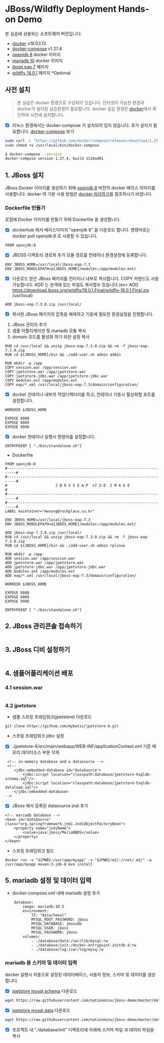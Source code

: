 # JBoss/Wildfly Deployment Hands-on Demo


본 실습에 상용되는 소프트웨어 버전입니다.
- [docker](https://docs.docker.com/get-docker/) v19.03.13
- [docker-compose](https://docs.docker.com/compose) v1.27.4
- [openjdk 8](https://hub.docker.com/_/openjdk) docker 이미지
- [mariadb 10](https://hub.docker.com/_/mariadb) docker 이미지
- [jboss eap 7](https://access.redhat.com/products/red-hat-jboss-enterprise-application-platform/) 패키지
- [wildfly 18.0.1](https://www.wildfly.org/downloads/) 패키지 *Optional

## 사전 설치 

> 본 실습은 docker 환경으로 구성되어 있습니다. 인터넷이 가능한 환경과 docker가 설치된 실습환경이 필요합니다.
> docker 실습 환경은 [docker](https://docs.docker.com/get-docker/)에서 확인하여 사전에 설치합니다.

- [x] 리눅스 환경에서는 docker-compose 가 설치되어 있지 않습니다. 추가 설치가 필요합니다. [docker-compose](https://docs.docker.com/compose/install/) 보기
```bash
sudo curl -L "https://github.com/docker/compose/releases/download/1.27.4/docker-compose-$(uname -s)-$(uname -m)" -o /usr/local/bin/docker-compose
sudo chmod +x /usr/local/bin/docker-compose

$ docker-compose --version
docker-compose version 1.27.4, build 1110ad01
```  

## 1. JBoss 설치
JBoss Docker 이미지를 생성하기 위해 [openjdk 8](https://hub.docker.com/_/openjdk) 버전의 docker 베이스 이미지를 사용합니다.
docker 의 기본 사용 방법은 [docker 따라하기](https://github.com/nationminu/docker-starter/blob/master/STARTER.md)를 참조하시기 바랍니다. 

### Dockerfile 만들기
로컬에 Docker 이미지를 만들기 위해 Dockerfile 을 생성합니다.
- [x] dockerhub 에서 베이스이미지 "openjdk 8" 을 다운로드 합니다. 명령어로는 docker pull openjdk:8 로 사용할 수 있습니다.
```
FROM openjdk:8
```
- [x] JBOSS 디렉토리 경로와 추가 모듈 경로를 컨테이너 환경설정에 등록합니다.
```
ENV JBOSS_HOME=/usr/local/jboss-eap-7.3
ENV JBOSS_MODULEPATH=${JBOSS_HOME}/modules:/app/modules.ext/
```
- [x] 다운로드 받은 JBoss 패키지를 컨터이너 내부로 복사합니다. COPY 커맨드도 사용 가능합니다. ADD 는 원격에 있는 파일도 복사할수 있습니다.(ex> ADD https://download.jboss.org/wildfly/18.0.1.Final/wildfly-18.0.1.Final.zip /usr/local)
```
ADD jboss-eap-7.3.0.zip /usr/local/
```
- [x] 복사한 JBoss 패키지의 압축을 해제하고 기동에 필요한 환경설정을 진행합니다.
1. JBoss 관리자 추가
2. 샘플 어플리케이션 및 mariadb 모듈 복사
3. domain 모드를 활성화 하기 위한 설정 복사
```
RUN cd /usr/local && unzip jboss-eap-7.3.0.zip && rm -f jboss-eap-7.3.0.zip
RUN cd ${JBOSS_HOME}/bin && ./add-user.sh admin admin 

RUN mkdir -p /app
COPY session.war /app/session.war 
COPY jpetstore.war /app/jpetstore.war 
COPY jpetstore-jdbc.war /app/jpetstore-jdbc.war
COPY modules.ext /app/modules.ext
COPY eap/*.xml /usr/local/jboss-eap-7.3/domain/configuration/
```
- [x] docker 컨테이너 내부의 작업디렉터리를 하고, 컨테이너 기동시 활성화할 포트를 설정합니다.
```
WORKDIR $JBOSS_HOME

EXPOSE 8080
EXPOSE 8009
EXPOSE 9990
```
- [x] docker 컨테이너 실행시 명령어를 설정합니다.
```
ENTRYPOINT [ "./bin/standalone.sh"]
```
- Dockerfile
```
FROM openjdk:8
#--------------------------------------------------------------------------#
#--------------------------------------------------------------------------#
#                      J B O S S E A P  v7.3.0  I M A G E                  #
#--------------------------------------------------------------------------#
#--------------------------------------------------------------------------#   
LABEL maintainer="mwsong@rockplace.co.kr"

ENV JBOSS_HOME=/usr/local/jboss-eap-7.3
ENV JBOSS_MODULEPATH=${JBOSS_HOME}/modules:/app/modules.ext/

ADD jboss-eap-7.3.0.zip /usr/local/
RUN cd /usr/local && unzip jboss-eap-7.3.0.zip && rm -f jboss-eap-7.3.0.zip
RUN cd ${JBOSS_HOME}/bin && ./add-user.sh admin rplinux 

RUN mkdir -p /app
ADD session.war /app/session.war 
ADD jpetstore.war /app/jpetstore.war 
ADD jpetstore-jdbc.war /app/jpetstore-jdbc.war
ADD modules.ext /app/modules.ext
ADD eap/*.xml /usr/local/jboss-eap-7.3/domain/configuration/
 
WORKDIR $JBOSS_HOME

EXPOSE 8080
EXPOSE 8009
EXPOSE 9990
 
ENTRYPOINT [ "./bin/standalone.sh"]
```

## 2. JBoss 관리콘솔 접속하기 
```

```

## 3. JBoss 디비 설정하기 
```

```

## 4. 샘플어플리케이션 배포

### 4.1 session.war
```
```

### 4.2 jpetstore 
- 샘플 스프링 프레임워크(jpetstore) 다운로드 
```
git clone https://github.com/mybatis/jpetstore-6.git
```

- 스프링 프래임워크 jdbc 설정

- [x] ./jpetstore-6/src/main/webapp/WEB-INF/applicationContext.xml
기존 메모리 데이터소스 부분 삭제
```
 <!-- in-memory database and a datasource --> 
 <!--
    <jdbc:embedded-database id="dataSource">
        <jdbc:script location="classpath:database/jpetstore-hsqldb-schema.sql"/>
        <jdbc:script location="classpath:database/jpetstore-hsqldb-dataload.sql"/>
    </jdbc:embedded-database>
-->
```

- [x] JBoss 에서 등록된 datasource jndi 추가
```
<!-- mariadb database -->
<bean id="dataSource" class="org.springframework.jndi.JndiObjectFactoryBean">
	<property name="jndiName">
		<value>java:jboss/MariaDBDS</value>
	</property>
</bean>
```

- 스프링 프래임워크 빌드
```
docker run -v "${PWD}:/usr/app/myapp" -v "${PWD}/m2/:/root/.m2/" -w /usr/app/myapp maven:3-jdk-8 mvn install 
```

## 5. mariadb 설정 및 데이터 입력
- docker-compose.xml 내에 mariadb 설정 추가
```
    database:
        image: mariadb:10.5
        environment: 
            TZ: "Asia/Seoul"
            MYSQL_ROOT_PASSWORD: jboss
            MYSQL_DATABASE: jbossdb
            MYSQL_USER: jboss
            MYSQL_PASSWORD: jboss
        volumes:
            - ./database/data:/var/lib/mysql:rw 
            - ./database/init:/docker-entrypoint-initdb.d:rw 
            - ./database/log:/var/log/mysq:rw
```

### mariadb 용 스키마 및 데이터 입력
docker 실행시 자동으로 설정된 데이터베이스, 사용자 정보, 스키마 및 데이터를 생성합니다.

- [x] [jpetstore mysql schema](https://raw.githubusercontent.com/nationminu/jboss-demo/master/database/init/1.%20jpetstore-mysql-schema.sql) 다운로드
```bash
wget https://raw.githubusercontent.com/nationminu/jboss-demo/master/database/init/1.%20jpetstore-mysql-schema.sql
```
- [x] [jpetstore mysql data](https://raw.githubusercontent.com/nationminu/jboss-demo/master/database/init/2.%20jpetstore-mysql-dataload.sql) 다운로드
```bash
wget https://raw.githubusercontent.com/nationminu/jboss-demo/master/database/init/2.%20jpetstore-mysql-dataload.sql
```
- [x] 프로젝트 내 "./database/init" 디렉토리에 아래에 스키마 파일 과 데이터 파일을 복사 
